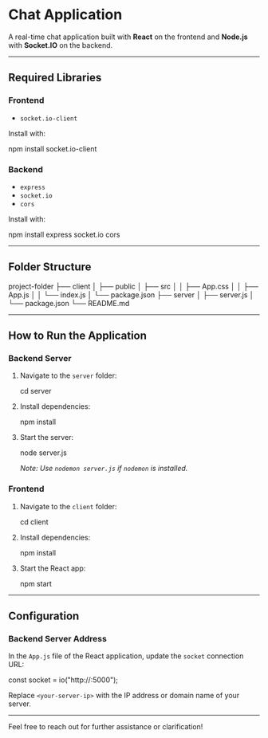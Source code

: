 # Chat Application

A real-time chat application built with **React** on the frontend and **Node.js** with **Socket.IO** on the backend.

---

## Required Libraries

### Frontend

- `socket.io-client`

Install with:


npm install socket.io-client


### Backend

- `express`
- `socket.io`
- `cors`

Install with:


npm install express socket.io cors


---

## Folder Structure


project-folder
├── client
│   ├── public
│   ├── src
│   │   ├── App.css
│   │   ├── App.js
│   │   └── index.js
│   └── package.json
├── server
│   ├── server.js
│   └── package.json
└── README.md


---

## How to Run the Application

### Backend Server

1. Navigate to the `server` folder:
   
   cd server
   
2. Install dependencies:
   
   npm install
   
3. Start the server:
   
   node server.js
   
   _Note: Use `nodemon server.js` if `nodemon` is installed._

### Frontend

1. Navigate to the `client` folder:
   
   cd client
   
2. Install dependencies:
   
   npm install
   
3. Start the React app:
   
   npm start
   

---

## Configuration

### Backend Server Address

In the `App.js` file of the React application, update the `socket` connection URL:


const socket = io("http://<your-server-ip>:5000");


Replace `<your-server-ip>` with the IP address or domain name of your server.

---

Feel free to reach out for further assistance or clarification!
